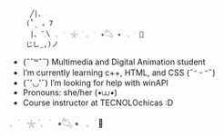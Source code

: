 
         ╱|、
        (˚ˎ 。7 
         |、˜〵 𓈒ㅤׂㅤ𓇼 ࣪ 𓈒ㅤׂㅤ⭒𓆡 ⭒ㅤ𓈒ㅤׂ 🫧    
        じしˍ,)ノ
        
- (˶ˆ꒳ˆ˵) Multimedia and Digital Animation student
- I’m currently learning c++, HTML, and CSS  (˶ᵔ ᵕ ᵔ˶)
- (˶′◡‵˶) I’m looking for help with winAPI
- Pronouns: she/her  (•⩊•)
- Course instructor at TECNOLOchicas :D

𓈒ㅤׂㅤ𓇼 ࣪ 𓈒ㅤׂㅤ⭒𓆡 ⭒ㅤ𓈒ㅤׂ 🫧          
<!--
#encabezado

*italica*

**negritas**

~encarcelado D:~

```
#include<iostream>;
```

### Listas

- C++
* JavaScript
+ R

[Link](https://github.com)

-->
